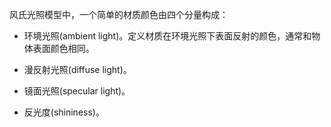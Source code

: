 风氏光照模型中，一个简单的材质颜色由四个分量构成：

- 环境光照(ambient light)。定义材质在环境光照下表面反射的颜色，通常和物体表面颜色相同。

- 漫反射光照(diffuse light)。

- 镜面光照(specular light)。

- 反光度(shininess)。
